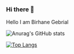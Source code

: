 ### Hi there 👋
Hello I am Birhane Gebrial

![Anurag's GitHub stats](https://github-readme-stats.vercel.app/api?username=Birhane-G&show_icons=true&theme=radical)

[![Top Langs](https://github-readme-stats.vercel.app/api/top-langs/?username=Birhane-G&layout=compact)](https://github.com/anuraghazra/github-readme-stats)
